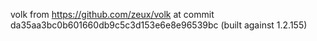 volk from https://github.com/zeux/volk at commit da35aa3bc0b601660db9c5c3d153e6e8e96539bc (built against 1.2.155)
